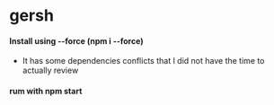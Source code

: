 # gersh

#### Install using --force (npm i --force)
- It has some dependencies conflicts that I did not have the time to actually review

#### rum with npm start
